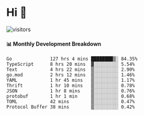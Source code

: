 # Hi 👋
 
![visitors](https://visitor-badge.glitch.me/badge?page_id=sorcererxw.sorcererx)

#### 📊 Monthly Development Breakdown

<!--START_SECTION:waka-->
```text
Go              127 hrs 4 mins ████████▒░ 84.35%
TypeScript      8 hrs 20 mins  ▓░░░░░░░░░ 5.54%
Text            4 hrs 22 mins  ▒░░░░░░░░░ 2.90%
go.mod          2 hrs 12 mins  ▒░░░░░░░░░ 1.46%
YAML            1 hr 45 mins   ▒░░░░░░░░░ 1.17%
Thrift          1 hr 10 mins   ▒░░░░░░░░░ 0.78%
JSON            1 hr 8 mins    ▒░░░░░░░░░ 0.76%
protobuf        1 hr 1 min     ▒░░░░░░░░░ 0.68%
TOML            42 mins        ▒░░░░░░░░░ 0.47%
Protocol Buffer 38 mins        ▒░░░░░░░░░ 0.42%
```
<!--END_SECTION:waka-->
